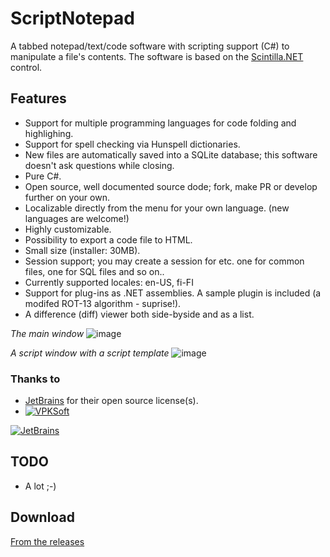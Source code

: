 # ScriptNotepad
A tabbed notepad/text/code software with scripting support (C#) to manipulate a file's contents. The software is based on the [Scintilla.NET](https://github.com/VPKSoft/ScintillaNET) control.

## Features
* Support for multiple programming languages for code folding and highlighing.
* Support for spell checking via Hunspell dictionaries.
* New files are automatically saved into a SQLite database; this software doesn't ask questions while closing.
* Pure C#.
* Open source, well documented source dode; fork, make PR or develop further on your own. 
* Localizable directly from the menu for your own language. (new languages are welcome!)
* Highly customizable.
* Possibility to export a code file to HTML.
* Small size (installer: 30MB).
* Session support; you may create a session for etc. one for common files, one for SQL files and so on..
* Currently supported locales: en-US, fi-FI
* Support for plug-ins as .NET assemblies. A sample plugin is included (a modifed ROT-13 algorithm - suprise!).
* A difference (diff) viewer both side-byside and as a list.

_The main window_
![image](https://user-images.githubusercontent.com/40712699/59549758-fcacd000-8f6a-11e9-9cd7-d55514d91936.png)

_A script window with a script template_
![image](https://user-images.githubusercontent.com/40712699/59549877-ae98cc00-8f6c-11e9-93ec-bc7eb442a821.png)

### Thanks to
* [JetBrains](https://www.jetbrains.com/?from=ScriptNotepad) for their open source license(s).
* [![VPKSoft](https://circleci.com/gh/VPKSoft/ScriptNotepad.svg?style=shield)](https://app.circleci.com/pipelines/github/VPKSoft/ScriptNotepad) 


[![JetBrains](http://www.vpksoft.net/site/External/JetBrains/jetbrains.svg)](https://www.jetbrains.com/?from=ScriptNotepad)

## TODO
* A lot ;-)

## Download
[From the releases](https://github.com/VPKSoft/ScriptNotepad/releases)
